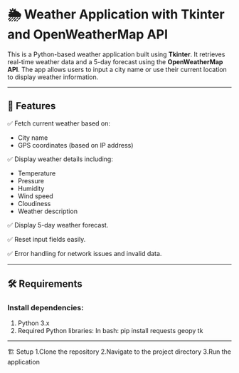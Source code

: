 # 🌦️ Weather Application with Tkinter and OpenWeatherMap API

This is a Python-based weather application built using **Tkinter**. It retrieves real-time weather data and a 5-day forecast using the **OpenWeatherMap API**. The app allows users to input a city name or use their current location to display weather information.

---

## 🚀 Features
✅ Fetch current weather based on:
- City name  
- GPS coordinates (based on IP address)  

✅ Display weather details including:
- Temperature  
- Pressure  
- Humidity  
- Wind speed  
- Cloudiness  
- Weather description  

✅ Display 5-day weather forecast.  

✅ Reset input fields easily.  

✅ Error handling for network issues and invalid data.  

---

## 🛠️ Requirements
### Install dependencies:
1. Python 3.x  
2. Required Python libraries:
In bash:  pip install requests geopy tk

---

🏗️ Setup
1.Clone the repository
2.Navigate to the project directory
3.Run the application
